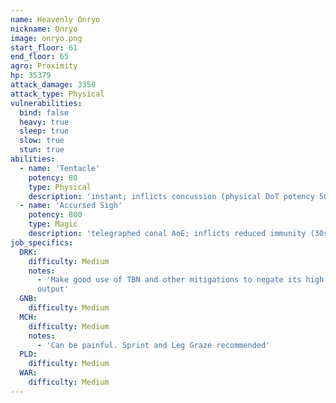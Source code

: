 ```yaml
---
name: Heavenly Onryo
nickname: Onryo
image: onryo.png
start_floor: 61
end_floor: 65
agro: Proximity
hp: 35379
attack_damage: 3350
attack_type: Physical
vulnerabilities:
  bind: false
  heavy: true
  sleep: true
  slow: true
  stun: true
abilities:
  - name: 'Tentacle'
    potency: 80
    type: Physical
    description: 'instant; inflicts concussion (physical DoT potency 50, 15s)'
  - name: 'Accursed Sigh'
    potency: 800
    type: Magic
    description: 'telegraphed conal AoE; inflicts reduced immunity (30s)'
job_specifics:
  DRK:
    difficulty: Medium
    notes:
      - 'Make good use of TBN and other mitigations to negate its high damage
      output'
  GNB:
    difficulty: Medium
  MCH:
    difficulty: Medium
    notes:
      - 'Can be painful. Sprint and Leg Graze recommended'
  PLD:
    difficulty: Medium
  WAR:
    difficulty: Medium
---
```

